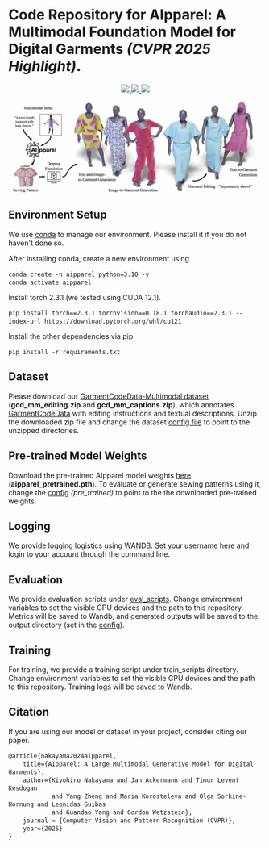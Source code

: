 # Code Repository for AIpparel: A Multimodal Foundation Model for Digital Garments _(CVPR 2025 Highlight)_. 
<p align="center">
  <a href='[https://arxiv.org/abs/2405.04533](https://arxiv.org/abs/2412.03937)'>
    <img src='https://img.shields.io/badge/Arxiv-2405.04533-A42C25?style=flat&logo=arXiv&logoColor=A42C25'>
  </a>
  <a href='https://georgenakayama.github.io/AIpparel/'>
  <img src='https://img.shields.io/badge/Project-Page-pink?style=flat&logo=Google%20chrome&logoColor=pink'>
  </a>
  <a href='https://huggingface.co/georgeNakayama/AIpparel'>
  <img src='https://img.shields.io/badge/%F0%9F%A4%97%20Hugging%20Face-Model-blue'>
  </a>
</p>

![teaser](assets/imgs/teaser.jpg)

## Environment Setup
We use [conda](https://docs.conda.io/projects/conda/en/latest/user-guide/install/index.html) to manage our environment. Please install it if you do not haven't done so. 

After installing conda, create a new environment using 
```
conda create -n aipparel python=3.10 -y 
conda activate aipparel
```
Install torch 2.3.1 (we tested using CUDA 12.1). 
```
pip install torch==2.3.1 torchvision==0.18.1 torchaudio==2.3.1 --index-url https://download.pytorch.org/whl/cu121
```
Install the other dependencies via pip 
```
pip install -r requirements.txt
```

## Dataset 
Please download our [GarmentCodeData-Multimodal dataset](https://huggingface.co/georgeNakayama/AIpparel) (**gcd_mm_editing.zip** and **gcd_mm_captions.zip**), which annotates [GarmentCodeData](https://www.research-collection.ethz.ch/handle/20.500.11850/673889) with editing instructions and textual descriptions. Unzip the downloaded zip file and change the dataset [config file](configs/data_wrapper/dataset/gcd_mm.yaml) to point to the unzipped directories. 

## Pre-trained Model Weights
Download the pre-trained AIpparel model weights [here](https://huggingface.co/georgeNakayama/AIpparel) (**aipparel_pretrained.pth**). To evaluate or generate sewing patterns using it, change the [config](configs/aipparel.yaml) _(pre\_trained)_ to point to the the downloaded pre-trained weights.

## Logging
We provide logging logistics using WANDB. Set your username [here](configs/experiment/wandb_info/wandb.yaml) and login to your account through the command line.

## Evaluation 
We provide evaluation scripts under [eval_scripts](eval_scripts). Change environment variables to set the visible GPU devices and the path to this repository. Metrics will be saved to Wandb, and generated outputs will be saved to the output directory (set in the [config](configs/aipparel.yaml)).

## Training
For training, we provide a training script under train_scripts directory. Change environment variables to set the visible GPU devices and the path to this repository. Training logs will be saved to Wandb.

## Citation

If you are using our model or dataset in your project, consider citing our paper.

```
@article{nakayama2024aipparel,
    title={AIpparel: A Large Multimodal Generative Model for Digital Garments}, 
    author={Kiyohiro Nakayama and Jan Ackermann and Timur Levent Kesdogan 
            and Yang Zheng and Maria Korosteleva and Olga Sorkine-Hornung and Leonidas Guibas
            and Guandao Yang and Gordon Wetzstein},
    journal = {Computer Vision and Pattern Recognition (CVPR)},
    year={2025}
}
```
